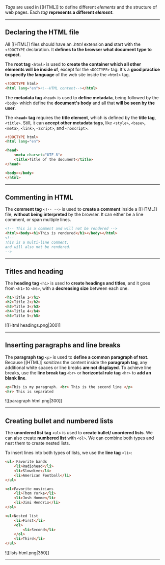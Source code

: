 *Tags* are used in [[HTML]] to define different *elements* and the structure of web pages. Each *tag* **represents a different *element***.
___
## Declaring the HTML file

All [[HTML]] files should have an *.html* extension **and** start with the `<!DOCTYPE` declaration. It **defines to the browser what document type to expect**.

The **root tag** `<html>` is used to **create the container which all other elements will be inside of**, except for the `<DOCTYPE>` tag. It's a **good practice to specify the language** of the web site inside the `<html>` tag.

```html
<!DOCTYPE html>
<html lang="en"><!--HTML content--></html>
```

The **metadata tag** `<head>` is used to **define metadata**, being followed by the `<body>` which define the **document's body** and all that **will be seen by the user**.

The **`<head>`  tag** requires the **title element**, which is defined by the **title tag**, `<title>`. Still, it can **accept other metadata tags**, like `<style>`, `<base>`, `<meta>`, `<link>`, `<script>`, and `<noscript>`.

```html
<!DOCTYPE html>  
<html lang="en">

<head>
	<meta charset="UTF-8">
	<title>Title of the document</title>
</head>

<body></body>
</html>
```

____
## Commenting in HTML

The **comment tag** `<!-- -->` is used to **create a comment** inside a [[HTML]] file, **without being interpreted** by the browser. It can either be a line comment, or span multiple lines.

```html
<!-- This is a comment and will not be rendered -->
<html><body><h1>This is rendered</h1></body></html>
<!--
This is a multi-line comment,
and will also not be rendered.
-->
```
___
## Titles and heading

The **heading tag** `<h1>` is used to **create headings and titles**, and it goes from `<h1>` to `<h6>`, with a **decreasing size** between each one.

```html
<h1>Title 1</h1>
<h2>Title 2</h2>
<h3>Title 3</h3>
<h4>Title 4</h4>
<h5>Title 5</h5>
```

![[Html headings.png|300]]
___
## Inserting paragraphs and line breaks

The **paragraph tag** `<p>` is used to **define a common paragraph of text**. Because [[HTML]] *sanitizes* the content inside the **paragraph tag**, any additional white spaces or line breaks **are not displayed**. 
To achieve line breaks, use the **line break tag** `<br>` or **horizontal rule tag** `<hr>` to **add an blank line**.

```html
<p>This is my paragraph. <br> This is the second line </p>
<hr> This is separated
```

![[paragraph html.png|300]]
___
## Creating bullet and numbered lists

The **unordered list tag** `<ul>` is used to **create bullet/ unordered lists**. We can also create **numbered list** with `<ol>`. We can combine both types and nest them to create nested lists.

To insert lines into both types of lists, we use the **line tag** `<li>`:

```html
<ul> Favorite bands
	<li>Radiohead</li>
	<li>Slowdive</li>
	<li>American Football</li>
</ul>

<ol>Favorite musicians
	<li>Thom Yorke</li>
	<li>Josh Homme</li>
	<li>Jimi Hendrix</li>
</ol>

<ul>Nested list
	<li>First</li>
	<ol>
		<li>Second</li>
	</ol>
	<li>Third</li>
</ul>
```

![[lists html.png|350]]
___
